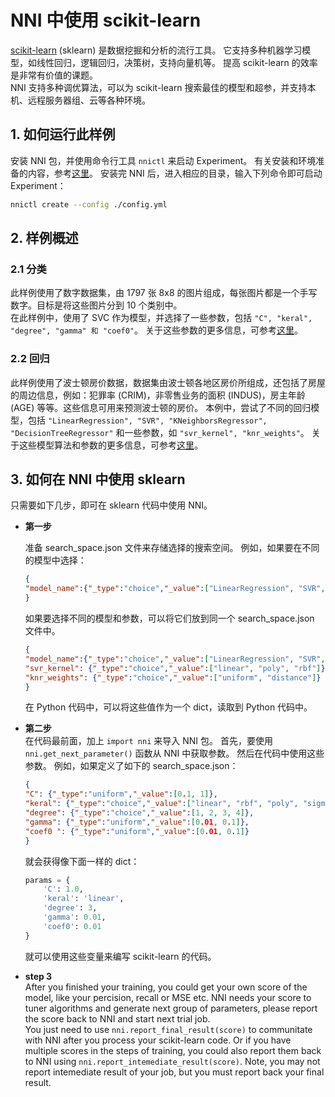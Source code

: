 # NNI 中使用 scikit-learn

[scikit-learn](https://github.com/scikit-learn/scikit-learn) (sklearn) 是数据挖掘和分析的流行工具。 它支持多种机器学习模型，如线性回归，逻辑回归，决策树，支持向量机等。 提高 scikit-learn 的效率是非常有价值的课题。  
NNI 支持多种调优算法，可以为 scikit-learn 搜索最佳的模型和超参，并支持本机、远程服务器组、云等各种环境。

## 1. 如何运行此样例

安装 NNI 包，并使用命令行工具 `nnictl` 来启动 Experiment。 有关安装和环境准备的内容，参考[这里](QuickStart.md)。 安装完 NNI 后，进入相应的目录，输入下列命令即可启动 Experiment：

```bash
nnictl create --config ./config.yml
```

## 2. 样例概述

### 2.1 分类

此样例使用了数字数据集，由 1797 张 8x8 的图片组成，每张图片都是一个手写数字。目标是将这些图片分到 10 个类别中。  
在此样例中，使用了 SVC 作为模型，并选择了一些参数，包括 `"C", "keral", "degree", "gamma" 和 "coef0"`。 关于这些参数的更多信息，可参考[这里](https://scikit-learn.org/stable/modules/generated/sklearn.svm.SVC.html)。

### 2.2 回归

此样例使用了波士顿房价数据，数据集由波士顿各地区房价所组成，还包括了房屋的周边信息，例如：犯罪率 (CRIM)，非零售业务的面积 (INDUS)，房主年龄 (AGE) 等等。这些信息可用来预测波士顿的房价。 本例中，尝试了不同的回归模型，包括 `"LinearRegression", "SVR", "KNeighborsRegressor", "DecisionTreeRegressor"` 和一些参数，如 `"svr_kernel", "knr_weights"`。 关于这些模型算法和参数的更多信息，可参考[这里](https://scikit-learn.org/stable/supervised_learning.html#supervised-learning)。

## 3. 如何在 NNI 中使用 sklearn

只需要如下几步，即可在 sklearn 代码中使用 NNI。

* **第一步**
    
    准备 search_space.json 文件来存储选择的搜索空间。 例如，如果要在不同的模型中选择：
    
    ```json
    {
    "model_name":{"_type":"choice","_value":["LinearRegression", "SVR", "KNeighborsRegressor", "DecisionTreeRegressor"]}
    }
    ```
    
    如果要选择不同的模型和参数，可以将它们放到同一个 search_space.json 文件中。
    
    ```json
    {
    "model_name":{"_type":"choice","_value":["LinearRegression", "SVR", "KNeighborsRegressor", "DecisionTreeRegressor"]},
    "svr_kernel": {"_type":"choice","_value":["linear", "poly", "rbf"]},
    "knr_weights": {"_type":"choice","_value":["uniform", "distance"]}
    }
    ```
    
    在 Python 代码中，可以将这些值作为一个 dict，读取到 Python 代码中。

* **第二步**  
    在代码最前面，加上 `import nni` 来导入 NNI 包。 首先，要使用 `nni.get_next_parameter()` 函数从 NNI 中获取参数。 然后在代码中使用这些参数。 例如，如果定义了如下的 search_space.json：
    
    ```json
    {
    "C": {"_type":"uniform","_value":[0.1, 1]},
    "keral": {"_type":"choice","_value":["linear", "rbf", "poly", "sigmoid"]},
    "degree": {"_type":"choice","_value":[1, 2, 3, 4]},
    "gamma": {"_type":"uniform","_value":[0.01, 0.1]},
    "coef0 ": {"_type":"uniform","_value":[0.01, 0.1]}
    }
    ```
    
    就会获得像下面一样的 dict：
    
    ```python
    params = {
        'C': 1.0,
        'keral': 'linear',
        'degree': 3,
        'gamma': 0.01,
        'coef0': 0.01
    }
    ```
    
    就可以使用这些变量来编写 scikit-learn 的代码。

* **step 3**  
    After you finished your training, you could get your own score of the model, like your percision, recall or MSE etc. NNI needs your score to tuner algorithms and generate next group of parameters, please report the score back to NNI and start next trial job.  
    You just need to use `nni.report_final_result(score)` to communitate with NNI after you process your scikit-learn code. Or if you have multiple scores in the steps of training, you could also report them back to NNI using `nni.report_intemediate_result(score)`. Note, you may not report intemediate result of your job, but you must report back your final result.